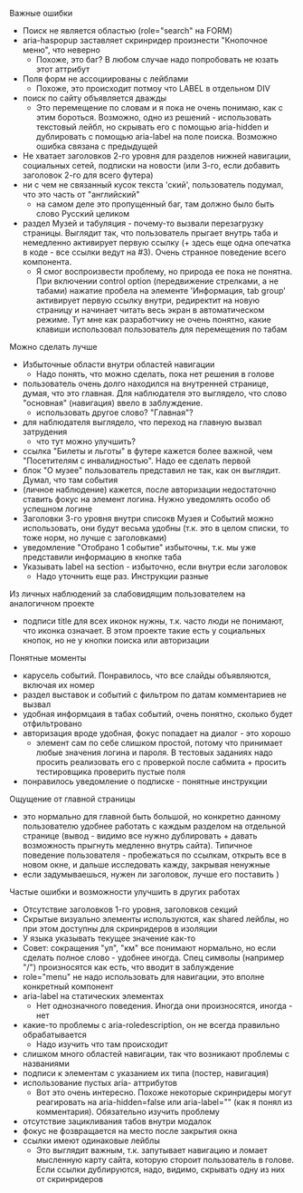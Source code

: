 Важные ошибки

* Поиск не является областью (role="search" на FORM)
* aria-haspopup заставляет скринридер произнести "Кнопочное меню", что неверно
  * Похоже, это баг? В любом случае надо попробовать не юзать этот аттрибут
* Поля форм не ассоциированы с лейблами
  * Похоже, это происходит потмоу что LABEL в отдельном DIV
* поиск по сайту объявляется дважды 
  * Это перемещение по словам и я пока не очень понимаю, как с этим бороться. Возможно, одно из решений - использовать текстовый лейбл, но скрывать его с помощью aria-hidden и дублировать с помощью aria-label на поле поиска. Возможно ошибка связана с предыдущей
* Не хватает заголовков 2-го уровня для разделов нижней навигации, социальных сетей, подписки на новости (или 3-го, если добавить заголовок 2-го для всего футера)
* ни с чем не связанный кусок текста 'ский', пользователь подумал, что это часть от "английский" 
  * на самом деле это пропущенный баг, там должно было быть слово Русский целиком
* раздел Музей и табуляция - почему-то вызвали перезагрузку страницы. Выглядит так, что пользователь прыгает внутрь таба и немедленно активирует первую ссылку (+ здесь еще одна опечатка в коде - все ссылки ведут на #3). Очень странное поведение всего компонента.
  * Я смог воспроизвести проблему, но природа ее пока не понятна. При включении control option (передвижение стрелками, а не табами) нажатие пробела на элементе 'Информация, tab group' активирует первую ссылку внутри, редиректит на новую страницу и начинает читать весь экран в автоматическом режиме. Тут мне как разработчику не очень понятно, какие клавиши использовал пользователь для перемещения по табам

Можно сделать лучше

* Избыточные области внутри областей навигации
  * Надо понять, что можно сделать, пока нет решения в голове
* пользователь очень долго находился на внутренней странице, думая, что это главная. Для наблюдателя это выглядело, что слово "основная" (навигация) ввело в заблуждение.
  * использовать другое слово? "Главная"?
* для наблюдателя выглядело, что переход на главную вызвал затрудения
  * что тут можно улучшить?
* ссылка "Билеты и льготы" в футере кажется более важной, чем "Посетителям с инвалидностью". Надо ее сделать первой
* блок "О музее" пользователь представил не так, как он выглядит. Думал, что там события
* (личное наблюдение) кажется, после авторизации недостаточно ставить фокус на элемент логина. Нужно уведомлять особо об успешном логине
* Заголовки 3-го уровня внутри списокв Музея и Событий можно использовать, они будут весьма удобны (т.к. это в целом списки, то тоже норм, но лучше с заголовками)
* уведомление "Отобрано 1 событие" избыточны, т.к. мы уже представили информацию в кнопке таба
* Указывать label на section - избыточно, если внутри если заголовок
  * Надо уточнить еще раз. Инструкции разные

Из личных наблюдений за слабовидящим пользователем на аналогичном проекте
* подписи title для всех иконок нужны, т.к. часто люди не понимают, что иконка означает. В этом проекте такие есть у социальных кнопок, но не у кнопки поиска или авторизации

Понятные моменты

* карусель событий. Понравилось, что все слайды объявляются, включая их номер
* раздел выставок и событий с фильтром по датам комментариев не вызвал
* удобная информцаия в табах событий, очень понятно, сколько будет отфильтровано
* авторизация вроде удобная, фокус попадает на диалог - это хорошо
  * элемент сам по себе слишком простой, потому что принимает любые значения логина и пароля. В тестовых заданиях надо просить реализовать его с проверкой после сабмита + просить тестировщика проверить пустые поля
* понравилось уведомление о подписке - понятные инструкции

Ощущение от главной страницы 

* это нормально для главной быть большой, но конкретно данному пользователю удобнее работать с каждым разделом на отдельной странице (вывод - видимо все нужно дублировать + давать возможность прыгнуть медленно внутрь сайта). Типичное поведение пользователя - пробежаться по ссылкам, открыть все в новом окне, и дальше исследовать кажду, закрывая ненужные
* если задумываешься, нужен ли заголовок, лучше его поставить )

Частые ошибки и возможности улучшить в других работах

* Отсутствие заголовков 1-го уровня, заголовков секций
* Скрытые визуально элементы используются, как shared лейблы, но при этом доступны для скринридеров в изоляции
* У языка указывать текущее значение как-то
* Совет: сокращения "ул", "км" все понимают нормально, но если сделать полное слово - удобнее иногда. Спец символы (например "/") произносятся как есть, что вводит в заблуждение
* role="menu" не надо использовать для навигации, это вполне конкретный компонент
* aria-label на статических элементах
  * Нет однозначного поведения. Иногда они произносятся, иногда - нет
* какие-то проблемы с aria-roledescription, он не всегда правильно обрабатывается
  * Надо изучить что там происходит
* слишком много областей навигации, так что возникают проблемы с названиями
* подписи к элементам с указанием их типа (постер, навигация)
* использование пустых aria- аттрибутов
  * Вот это очень интересно. Похоже некоторые скринридеры могут реагировать на aria-hidden=false или aria-label="" (как я понял из комментария). Обязательно изучить проблему
* отсутствие зацикливания табов внутри модалок
* фокус не фозвращается на место после закрытия окна
* ссылки имеют одинаковые лейблы
  * Это выглядит важным, т.к. запутывает навигацию и ломает мысленную карту сайта, которую стороит пользователь в голове. Если ссылки дублируются, надо, видимо, скрывать одну из них от скринридеров
